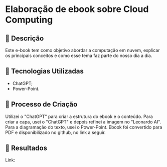 # Elaboração de ebook sobre Cloud Computing

## 📒 Descrição
Este e-book tem como objetivo abordar a computação em nuvem, explicar os principais conceitos e como esse tema faz parte do nosso dia a dia.

## 🤖 Tecnologias Utilizadas
- ChatGPT;
- Power-Point.
  
## 🧐 Processo de Criação
Utilizei o "ChatGPT" para criar a estrutura do ebook e o conteúdo. Para criar a capa, usei o "ChatGPT" e depois refinei a imagem no "Leonardo AI". Para a diagramação do texto, usei o Power-Point. Ebook foi convertido para PDF e disponibilizado no github, no link a seguir.

## 🚀 Resultados
Link: 
